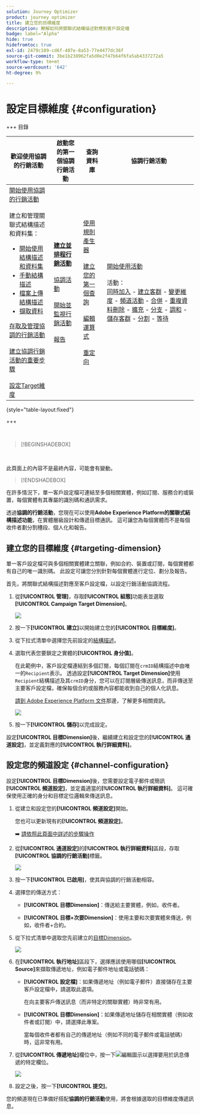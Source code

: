 ```yaml
---
solution: Journey Optimizer
product: journey optimizer
title: 建立您的目標維度
description: 瞭解如何將關聯式結構描述對應到客戶設定檔
badge: label="Alpha"
hide: true
hidefromtoc: true
exl-id: 2479c109-cd6f-407e-8a53-77e4477dc36f
source-git-commit: 3be1b238962fa5d0e2f47b64f6fa5ab4337272a5
workflow-type: tm+mt
source-wordcount: '642'
ht-degree: 9%

---
```


# 設定目標維度 {#configuration}

+++ 目錄

| 歡迎使用協調的行銷活動 | 啟動您的第一個協調行銷活動 | 查詢資料庫 | 協調行銷活動 |
|---|---|---|---|
| [開始使用協調的行銷活動](gs-orchestrated-campaigns.md)<br/><br/>建立和管理關聯式結構描述和資料集：</br> <ul><li>[開始使用結構描述和資料集](gs-schemas.md)</li><li>[手動結構描述](manual-schema.md)</li><li>[檔案上傳結構描述](file-upload-schema.md)</li><li>[擷取資料](ingest-data.md)</li></ul>[存取及管理協調的行銷活動](access-manage-orchestrated-campaigns.md)<br/><br/>[建立協調行銷活動的重要步驟](gs-campaign-creation.md)<br/><br/>[設定Target維度](target-dimension.md) | <b>[建立並排程行銷活動](create-orchestrated-campaign.md)</b><br/><br/>[協調活動](orchestrate-activities.md)<br/><br/>[開始並監視行銷活動](start-monitor-campaigns.md)<br/><br/>[報告](reporting-campaigns.md) | [使用規則產生器](orchestrated-rule-builder.md)<br/><br/>[建立您的第一個查詢](build-query.md)<br/><br/>[編輯運算式](edit-expressions.md)<br/><br/>[重定向](retarget.md) | [開始使用活動](activities/about-activities.md)<br/><br/>活動：<br/>[同時加入](activities/and-join.md) - [建立客群](activities/build-audience.md) - [變更維度](activities/change-dimension.md) - [頻道活動](activities/channels.md) - [合併](activities/combine.md) - [重複資料刪除](activities/deduplication.md) - [擴充](activities/enrichment.md) - [分支](activities/fork.md) - [調和](activities/reconciliation.md) - [儲存客群](activities/save-audience.md) - [分割](activities/split.md) - [等待](activities/wait.md) |

{style="table-layout:fixed"}

+++


<br/>

>[!BEGINSHADEBOX]

</br>

此頁面上的內容不是最終內容，可能會有變動。

>[!ENDSHADEBOX]

在許多情況下，單一客戶設定檔可連結至多個相關實體，例如訂閱、服務合約或裝置，每個實體有其專屬的識別碼和通訊需求。

透過&#x200B;**協調的行銷活動**，您現在可以使用&#x200B;**Adobe Experience Platform的關聯式結構描述功能**，在實體層級設計和傳遞目標通訊。 這可讓您為每個實體而不是每個收件者劃分割槽段、個人化和報告。

## 建立您的目標維度 {#targeting-dimension}

單一客戶設定檔可與多個相關實體建立關聯，例如合約、裝置或訂閱，每個實體都有自己的唯一識別碼。 此設定可讓您分別針對每個實體進行定位、劃分及報告。

首先，將關聯式結構描述對應至客戶設定檔，以設定行銷活動協調流程。

1. 從&#x200B;**[!UICONTROL 管理]**，存取&#x200B;**[!UICONTROL 組態]**&#x200B;功能表並選取&#x200B;**[!UICONTROL Campaign Target Dimension]**。

   ![](assets/target-dimension-1.png)

1. 按一下&#x200B;**[!UICONTROL 建立]**&#x200B;以開始建立您的&#x200B;**[!UICONTROL 目標維度]**。

1. 從下拉式清單中選擇您先前設定的[結構描述](gs-schemas.md)&#x200B;。

1. 選取代表您要鎖定之實體的&#x200B;**[!UICONTROL 身分值]**。

   在此範例中，客戶設定檔連結到多個訂閱，每個訂閱在`crmID`結構描述中由唯一的`Recipient`表示。 透過設定&#x200B;**[!UICONTROL Target Dimension]**&#x200B;使用`Recipient`結構描述及其`crmID`身分，您可以在訂閱層級傳送訊息，而非傳送至主要客戶設定檔，確保每個合約或服務內容都能收到自己的個人化訊息。

   [請到 Adobe Experience Platform 文件](https://experienceleague.adobe.com/zh-hant/docs/experience-platform/xdm/schema/composition#identity)那邊，了解更多相關資訊。

   ![](assets/target-dimension-2.png)

1. 按一下&#x200B;**[!UICONTROL 儲存]**&#x200B;以完成設定。

設定&#x200B;**[!UICONTROL 目標Dimension]**&#x200B;後，繼續建立和設定您的&#x200B;**[!UICONTROL 通道設定]**，並定義對應的&#x200B;**[!UICONTROL 執行詳細資料]**。

## 設定您的頻道設定 {#channel-configuration}

設定&#x200B;**[!UICONTROL 目標Dimension]**&#x200B;後，您需要設定電子郵件或簡訊&#x200B;**[!UICONTROL 頻道設定]**，並定義適當的&#x200B;**[!UICONTROL 執行詳細資料]**。 這可確保使用正確的身分和目標定位邏輯來傳送訊息。

1. 從建立和設定您的&#x200B;**[!UICONTROL 頻道設定]**&#x200B;開始。

   您也可以更新現有的&#x200B;**[!UICONTROL 頻道設定]**。

   ➡️ [請依照此頁面中詳述的步驟操作](../email/surface-personalization.md)

1. 從&#x200B;**[!UICONTROL 通道設定]**&#x200B;的&#x200B;**[!UICONTROL 執行詳細資料]**&#x200B;區段，存取&#x200B;**[!UICONTROL 協調的行銷活動]**&#x200B;標籤。

   ![](assets/target-dimension-3.png)

1. 按一下&#x200B;**[!UICONTROL 已啟用]**，使其與協調的行銷活動相容。

1. 選擇您的傳送方式：

   * **[!UICONTROL 目標Dimension]**：傳送給主要實體，例如，收件者。

   * **[!UICONTROL 目標+次要Dimension]**：使用主要和次要實體來傳送，例如，收件者+合約。

1. 從下拉式清單中選取您先前建立的[目標Dimension](#targeting-dimension)。

   ![](assets/target-dimension-4.png)

1. 在&#x200B;**[!UICONTROL 執行地址]**&#x200B;區段下，選擇應該使用哪個&#x200B;**[!UICONTROL Source]**&#x200B;來擷取傳遞地址，例如電子郵件地址或電話號碼：

   * **[!UICONTROL 設定檔]**：如果傳遞地址（例如電子郵件）直接儲存在主要客戶設定檔中，請選取此選項。

     在向主要客戶傳送訊息（而非特定的關聯實體）時非常有用。

   * **[!UICONTROL 目標Dimension]**：如果傳遞地址儲存在相關實體（例如收件者或訂閱）中，請選擇此專案。

     當每個收件者都有自己的傳遞地址（例如不同的電子郵件或電話號碼）時，這非常有用。

1. 從&#x200B;**[!UICONTROL 傳遞地址]**&#x200B;欄位中，按一下![編輯圖示](assets/do-not-localize/edit.svg)以選擇要用於訊息傳遞的特定欄位。

   ![](assets/target-dimension-4.png)

1. 設定之後，按一下&#x200B;**[!UICONTROL 提交]**。

您的頻道現在已準備好搭配&#x200B;**協調的行銷活動**&#x200B;使用，將會根據選取的目標維度傳遞訊息。
